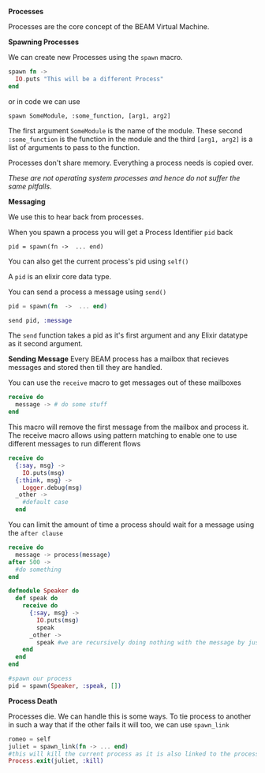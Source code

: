 **Processes**


Processes are the core concept of the BEAM Virtual Machine.

**Spawning Processes**

We can create new Processes using the `spawn` macro.

```Elixir
spawn fn ->
  IO.puts "This will be a different Process"
end
```

or in code we can use

`spawn SomeModule, :some_function, [arg1, arg2]`

The first argument `SomeModule` is the name of the module. These second `:some_function` is the function in the module and the third `[arg1, arg2]` is a list of arguments to pass to the function.


Processes don't share memory. Everything a process needs is copied over.

*These are not operating system processes and hence do not suffer the same pitfalls*.

**Messaging**

We use this to hear back from processes.

When you spawn a process you will get a Process Identifier `pid` back

`pid = spawn(fn ->  ... end)`

You can also get the current process's pid using `self()`

A `pid` is an elixir core data type.

You can send a process a message using `send()`


```Elixir
pid = spawn(fn  ->  ... end)

send pid, :message
```

The `send` function takes a pid as it's first argument and any Elixir datatype as it second argument.



**Sending Message**
Every BEAM process has a mailbox that recieves messages and stored then till they are handled.

You can use the `receive` macro to get messages out of these mailboxes

```Elixir
receive do
  message -> # do some stuff
end  
```

This macro will remove the first message from the mailbox and process it.
The receive macro allows using pattern matching to enable one to use different messages to run different flows

```Elixir
receive do
  {:say, msg} ->
    IO.puts(msg)
  {:think, msg} ->
    Logger.debug(msg)
  _other ->
    #default case
  end
```

You can limit the amount of time a process should wait for a message using the `after clause`

```Elixir
receive do
  message -> process(message)
after 500 ->
  #do something
end
```

```Elixir
defmodule Speaker do
  def speak do
    receive do
      {:say, msg} ->  
        IO.puts(msg)
        speak
      _other ->
        speak #we are recursively doing nothing with the message by just consuming it.
    end
  end
end

#spawn our process
pid = spawn(Speaker, :speak, [])
```

**Process Death**

Processes die.
We can handle this is some ways. To tie process to another in such a way that if the other fails it will too,  we can use `spawn_link`

```Elixir
romeo = self
juliet = spawn_link(fn -> ... end)
#this will kill the current process as it is also linked to the process we are killing
Process.exit(juliet, :kill)
```
